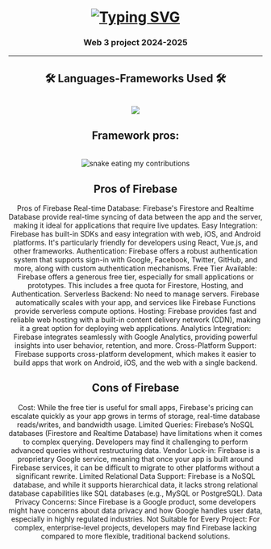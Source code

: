 <h1 align="center">
<a href="https://git.io/typing-svg"><img src="https://readme-typing-svg.demolab.com?font=Fira+Code&weight=500&size=35&duration=4000&pause=1000&color=237BA1&center=true&vCenter=true&random=false&width=500&height=70&lines=Hi+There!%F0%9F%91%8B;Web+3+Project" alt="Typing SVG" /></a>
</h1>

<h3 align="center">Web 3 project 2024-2025</h3>

<hr/>

<h2 align="center">🛠️ Languages-Frameworks Used 🛠️</h2>
<br/>
<div align="center">
  <a href="https://skillicons.dev">
    <img src="https://skillicons.dev/icons?i=js,html,css,javascript" /><br>
  </a>
</div>

<div align="center">
  <h2>Framework pros: </h2>
  <br>
    <img alt="snake eating my contributions" src="https://skillicons.dev/icons?i=firebase" />
  <br/>
    <h2>Pros of Firebase</h2>
 Pros of Firebase
Real-time Database: Firebase's Firestore and Realtime Database provide real-time syncing of data between the app and the server, making it ideal for applications that require live updates.
Easy Integration: Firebase has built-in SDKs and easy integration with web, iOS, and Android platforms. It's particularly friendly for developers using React, Vue.js, and other frameworks.
Authentication: Firebase offers a robust authentication system that supports sign-in with Google, Facebook, Twitter, GitHub, and more, along with custom authentication mechanisms.
Free Tier Available: Firebase offers a generous free tier, especially for small applications or prototypes. This includes a free quota for Firestore, Hosting, and Authentication.
Serverless Backend: No need to manage servers. Firebase automatically scales with your app, and services like Firebase Functions provide serverless compute options.
Hosting: Firebase provides fast and reliable web hosting with a built-in content delivery network (CDN), making it a great option for deploying web applications.
Analytics Integration: Firebase integrates seamlessly with Google Analytics, providing powerful insights into user behavior, retention, and more.
Cross-Platform Support: Firebase supports cross-platform development, which makes it easier to build apps that work on Android, iOS, and the web with a single backend.
  
  <h2>Cons of Firebase</h2>
Cost: While the free tier is useful for small apps, Firebase's pricing can escalate quickly as your app grows in terms of storage, real-time database reads/writes, and bandwidth usage.
Limited Queries: Firebase’s NoSQL databases (Firestore and Realtime Database) have limitations when it comes to complex querying. Developers may find it challenging to perform advanced queries without restructuring data.
Vendor Lock-in: Firebase is a proprietary Google service, meaning that once your app is built around Firebase services, it can be difficult to migrate to other platforms without a significant rewrite.
Limited Relational Data Support: Firebase is a NoSQL database, and while it supports hierarchical data, it lacks strong relational database capabilities like SQL databases (e.g., MySQL or PostgreSQL).
Data Privacy Concerns: Since Firebase is a Google product, some developers might have concerns about data privacy and how Google handles user data, especially in highly regulated industries.
Not Suitable for Every Project: For complex, enterprise-level projects, developers may find Firebase lacking compared to more flexible, traditional backend solutions.
</div>

